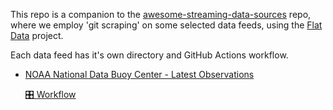 This repo is a companion to the [awesome-streaming-data-sources](https://github.com/apgiorgi/awesome-streaming-data-sources) repo, where we employ 'git scraping' on some selected data feeds, using the [Flat Data](https://next.github.com/projects/flat-data) project.

Each data feed has it's own directory and GitHub Actions workflow.

- [NOAA National Data Buoy Center - Latest Observations](./NOAA-NDBC/)

  [🎛 Workflow](.github/workflows/flat-noaa-ndbc.yml)
